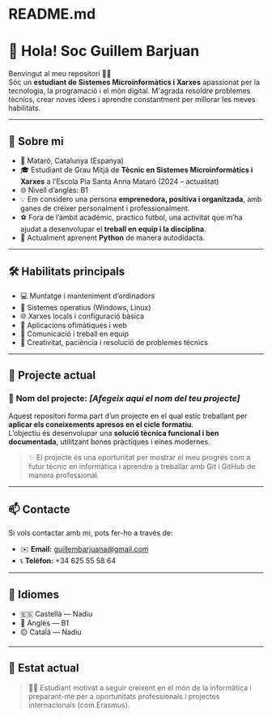 # README.md

# 👋 Hola! Soc **Guillem Barjuan**

Benvingut al meu repositori 👨‍💻  
Sóc un **estudiant de Sistemes Microinformàtics i Xarxes** apassionat per la tecnologia, la programació i el món digital. M'agrada resoldre problemes tècnics, crear noves idees i aprendre constantment per millorar les meves habilitats.

---

## 🧠 Sobre mi

- 📍 Mataró, Catalunya (Espanya)  
- 🎓 Estudiant de Grau Mitjà de **Tècnic en Sistemes Microinformàtics i Xarxes** a l’Escola Pia Santa Anna Mataró (2024 – actualitat)  
- 🌐 Nivell d’anglès: B1  
- 💡 Em considero una persona **emprenedora, positiva i organitzada**, amb ganes de créixer personalment i professionalment.  
- ⚽ Fora de l’àmbit acadèmic, practico futbol, una activitat que m’ha ajudat a desenvolupar el **treball en equip i la disciplina**.  
- 🧰 Actualment aprenent **Python** de manera autodidacta.

---

## 🛠️ Habilitats principals

- 💻 Muntatge i manteniment d’ordinadors  
- 🧭 Sistemes operatius (Windows, Linux)  
- 🌐 Xarxes locals i configuració bàsica  
- 📝 Aplicacions ofimàtiques i web  
- 🤝 Comunicació i treball en equip  
- 🧠 Creativitat, paciència i resolució de problemes tècnics

---

## 🌟 Projecte actual

### 📌 **Nom del projecte:** *[Afegeix aquí el nom del teu projecte]*

Aquest repositori forma part d’un projecte en el qual estic treballant per **aplicar els coneixements apresos en el cicle formatiu**.  
L’objectiu és desenvolupar una **solució tècnica funcional i ben documentada**, utilitzant bones pràctiques i eines modernes.

> ✨ El projecte és una oportunitat per mostrar el meu progrés com a futur tècnic en informàtica i aprendre a treballar amb Git i GitHub de manera professional.

---

## 📫 Contacte

Si vols contactar amb mi, pots fer-ho a través de:  
- ✉️ **Email:** guillembarjuana@gmail.com  
- 📞 **Telèfon:** +34 625 55 58 64

---

## 📝 Idiomes

- 🇪🇸 Castellà — Nadiu  
- 🏴 Anglès — B1  
- 🟡 Català — Nadiu

---

## 📌 Estat actual

> 🧑‍🎓 Estudiant motivat a seguir creixent en el món de la informàtica i preparant-me per a oportunitats professionals i projectes internacionals (com Erasmus).

